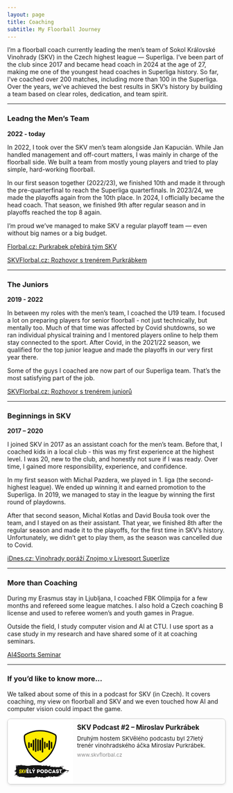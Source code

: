 ```yaml
---
layout: page
title: Coaching
subtitle: My Floorball Journey
---
```


I’m a floorball coach currently leading the men’s team of Sokol Královské Vinohrady (SKV) in the Czech highest league — Superliga.
I’ve been part of the club since 2017 and became head coach in 2024 at the age of 27, making me one of the youngest head coaches in Superliga history.
So far, I’ve coached over 200 matches, including more than 100 in the Superliga.
Over the years, we’ve achieved the best results in SKV’s history by building a team based on clear roles, dedication, and team spirit.

------------
### Leadng the Men’s Team

**2022 - today**

In 2022, I took over the SKV men’s team alongside Jan Kapucián.
While Jan handled management and off-court matters, I was mainly in charge of the floorball side.
We built a team from mostly young players and tried to play simple, hard-working floorball.

In our first season together (2022/23), we finished 10th and made it through the pre-quarterfinal to reach the Superliga quarterfinals.
In 2023/24, we made the playoffs again from the 10th place.
In 2024, I officially became the head coach.
That season, we finished 9th after regular season and in playoffs reached the top 8 again.

I’m proud we’ve managed to make SKV a regular playoff team — even without big names or a big budget.

[Florbal.cz: Purkrabek přebírá tým SKV](https://florbal.cz/92593-vinohrady-prebira-dosavadni-asistent-purkrabek-kapucian-zustane-poradcem/)

[SKVFlorbal.cz: Rozhovor s trenérem Purkrábkem](https://www.skvflorbal.cz/c/miroslav-purkrabek-druha-pulka-sezony-vysledky-jsme-urvali-tymovosti-a-nasazenim-2547)

------------
### The Juniors

**2019 - 2022**

In between my roles with the men’s team, I coached the U19 team.
I focused a lot on preparing players for senior floorball - not just technically, but mentally too.
Much of that time was affected by Covid shutdowns, so we ran individual physical training and I mentored players online to help them stay connected to the sport.
After Covid, in the 2021/22 season, we qualified for the top junior league and made the playoffs in our very first year there.

Some of the guys I coached are now part of our Superliga team.
That’s the most satisfying part of the job.

[SKVFlorbal.cz: Rozhovor s trenérem juniorů](https://www.skvflorbal.cz/c/trener-junioru-purkrabek-s-nelehkou-vyzvou-jsme-se-poprali-2033)

---------
### Beginnings in SKV

**2017 – 2020**

I joined SKV in 2017 as an assistant coach for the men’s team.
Before that, I coached kids in a local club - this was my first experience at the highest level.
I was 20, new to the club, and honestly not sure if I was ready.
Over time, I gained more responsibility, experience, and confidence.

In my first season with Michal Pazdera, we played in 1. liga (the second-highest league).
We ended up winning it and earned promotion to the Superliga.
In 2019, we managed to stay in the league by winning the first round of playdowns.

After that second season, Michal Kotlas and David Bouša took over the team, and I stayed on as their assistant.
That year, we finished 8th after the regular season and made it to the playoffs, for the first time in SKV’s history.
Unfortunately, we didn’t get to play them, as the season was cancelled due to Covid.

[iDnes.cz: Vinohrady poráží Znojmo v Livesport Superlize](https://www.idnes.cz/sport/ostatni/superliga-florbalistu-1-kolo.A180906_230419_florbal_par?setver=full)

------
### More than Coaching

During my Erasmus stay in Ljubljana, I coached FBK Olimpija for a few months and refereed some league matches.
I also hold a Czech coaching B license and used to referee women’s and youth games in Prague.

Outside the field, I study computer vision and AI at CTU.
I use sport as a case study in my research and have shared some of it at coaching seminars.

[AI4Sports Seminar](https://www.dny.ai/event-2024/ai-4-sport)

---------
### If you’d like to know more…

We talked about some of this in a podcast for SKV (in Czech).
It covers coaching, my view on floorball and SKV and we even touched how AI and computer vision could impact the game.

<div onclick="window.open('https://www.skvflorbal.cz/c/skvely-podcast-2-miroslav-purkrabek-2430', '_blank')" 
     style="cursor: pointer; border: 1px solid #ccc; border-radius: 8px; overflow: hidden; display: flex; max-width: 600px; margin: 10px 0; box-shadow: 0 2px 5px rgba(0,0,0,0.1);">
  <img src="/assets/img/skv_podcast.jpeg" alt="SKV Podcast #2" style="width: 150px; object-fit: cover;">
  <div style="padding: 10px; flex: 1;">
    <h4 style="margin: 0 0 8px; font-size: 1.1em;">SKV Podcast #2 – Miroslav Purkrábek</h4>
    <p style="margin: 0; font-size: 0.95em;">Druhým hostem SKVělého podcastu byl 27letý trenér vinohradského áčka Miroslav Purkrábek.</p>
    <p style="margin: 6px 0 0; font-size: 0.85em; color: #888;">www.skvflorbal.cz</p>
  </div>
</div>